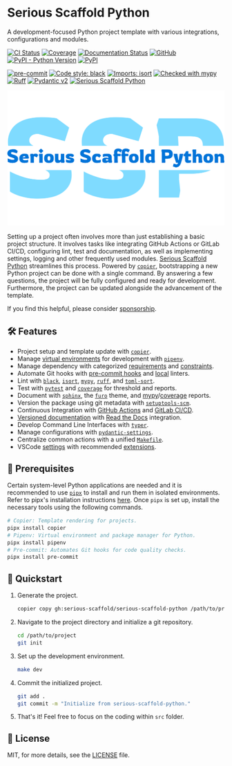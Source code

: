 # Serious Scaffold Python

A development-focused Python project template with various integrations, configurations and modules.

[![CI Status](https://github.com/serious-scaffold/serious-scaffold-python/actions/workflows/ci.yml/badge.svg?branch=main)](https://github.com/serious-scaffold/serious-scaffold-python/actions/workflows/ci.yml)
[![Coverage](https://img.shields.io/endpoint?url=https://serious-scaffold.github.io/serious-scaffold-python/reports/coverage/coverage_badge.json)](https://serious-scaffold.github.io/serious-scaffold-python/reports/coverage)
[![Documentation Status](https://readthedocs.org/projects/serious-scaffold-python/badge/)](https://serious-scaffold-python.readthedocs.io/)
[![GitHub](https://img.shields.io/github/license/serious-scaffold/serious-scaffold-python)](https://github.com/serious-scaffold/serious-scaffold-python/blob/main/LICENSE)
[![PyPI - Python Version](https://img.shields.io/pypi/pyversions/serious-scaffold)](https://pypi.org/project/serious-scaffold/)
[![PyPI](https://img.shields.io/pypi/v/serious-scaffold)](https://pypi.org/project/serious-scaffold/)

[![pre-commit](https://img.shields.io/badge/pre--commit-enabled-brightgreen?logo=pre-commit)](https://github.com/pre-commit/pre-commit)
[![Code style: black](https://img.shields.io/badge/code%20style-black-000000.svg)](https://github.com/psf/black)
[![Imports: isort](https://img.shields.io/badge/%20imports-isort-%231674b1?style=flat&labelColor=ef8336)](https://pycqa.github.io/isort/)
[![Checked with mypy](https://www.mypy-lang.org/static/mypy_badge.svg)](http://mypy-lang.org/)
[![Ruff](https://img.shields.io/endpoint?url=https://raw.githubusercontent.com/astral-sh/ruff/main/assets/badge/v2.json)](https://github.com/astral-sh/ruff)
[![Pydantic v2](https://img.shields.io/endpoint?url=https://raw.githubusercontent.com/pydantic/pydantic/5697b1e4c4a9790ece607654e6c02a160620c7e1/docs/badge/v2.json)](https://pydantic.dev)
[![Serious Scaffold Python](https://img.shields.io/badge/serious%20scaffold-python-blue)](https://github.com/serious-scaffold/serious-scaffold-python)

[![Serious Scaffold Python](docs/_static/images/logo.svg)](https://github.com/serious-scaffold/serious-scaffold-python)

Setting up a project often involves more than just establishing a basic project structure. It involves tasks like integrating GitHub Actions or GitLab CI/CD, configuring lint, test and documentation, as well as implementing settings, logging and other frequently used modules. [Serious Scaffold Python](https://github.com/serious-scaffold/serious-scaffold-python) streamlines this process. Powered by [`copier`](https://copier.readthedocs.io/), bootstrapping a new Python project can be done with a single command. By answering a few questions, the project will be fully configured and ready for development. Furthermore, the project can be updated alongside the advancement of the template.

If you find this helpful, please consider [sponsorship](https://github.com/sponsors/huxuan).

## :hammer_and_wrench: Features

- Project setup and template update with [`copier`](https://copier.readthedocs.io/).
- Manage [virtual environments](https://docs.python.org/3/glossary.html#term-virtual-environment) for development with [`pipenv`](https://pipenv.pypa.io/).
- Manage dependency with categorized [requirements](https://pip.pypa.io/en/stable/user_guide/#requirements-files) and [constraints](https://pip.pypa.io/en/stable/user_guide/#constraints-files).
- Automate Git hooks with [pre-commit hooks](https://github.com/pre-commit/pre-commit-hooks) and [local](https://pre-commit.com/#repository-local-hooks) linters.
- Lint with [`black`](https://github.com/psf/black), [`isort`](https://pycqa.github.io/isort/), [`mypy`](http://www.mypy-lang.org/), [`ruff`](https://github.com/charliermarsh/ruff), and [`toml-sort`](https://github.com/pappasam/toml-sort).
- Test with [`pytest`](https://pytest.org/) and [`coverage`](https://coverage.readthedocs.io) for threshold and reports.
- Document with [`sphinx`](https://www.sphinx-doc.org/), the [`furo`](https://pradyunsg.me/furo) theme, and [mypy](https://mypy.readthedocs.io/en/stable/command_line.html?report-generation)/[coverage](https://coverage.readthedocs.io/en/7.3.0/cmd.html#html-reporting-coverage-html) reports.
- Version the package using git metadata with [`setuptools-scm`](https://github.com/pypa/setuptools_scm/).
- Continuous Integration with [GitHub Actions](https://docs.github.com/actions) and [GitLab CI/CD](https://docs.gitlab.com/ee/ci/).
- [Versioned documentation](https://docs.readthedocs.io/en/stable/versions.html) with [Read the Docs](https://readthedocs.org/) integration.
- Develop Command Line Interfaces with [`typer`](https://typer.tiangolo.com/).
- Manage configurations with [`pydantic-settings`](https://docs.pydantic.dev/latest/usage/pydantic_settings/).
- Centralize common actions with a unified [`Makefile`](Makefile).
- VSCode [settings](.vscode/settings.json) with recommended [extensions](.vscode/extensions.json).

## :wrench: Prerequisites

Certain system-level Python applications are needed and it is recommended to use [`pipx`](https://pypa.github.io/pipx/) to install and run them in isolated environments. Refer to pipx's installation instructions [here](https://pypa.github.io/pipx/installation/). Once `pipx` is set up, install the necessary tools using the following commands.

```bash
# Copier: Template rendering for projects.
pipx install copier
# Pipenv: Virtual environment and package manager for Python.
pipx install pipenv
# Pre-commit: Automates Git hooks for code quality checks.
pipx install pre-commit
```

## :rocket: Quickstart

1. Generate the project.

   ```bash
   copier copy gh:serious-scaffold/serious-scaffold-python /path/to/project
   ```

2. Navigate to the project directory and initialize a git repository.

   ```bash
   cd /path/to/project
   git init
   ```

3. Set up the development environment.

   ```bash
   make dev
   ```

4. Commit the initialized project.

   ```bash
   git add .
   git commit -m "Initialize from serious-scaffold-python."
   ```

5. That's it! Feel free to focus on the coding within `src` folder.

## :scroll: License

MIT, for more details, see the [LICENSE](LICENSE) file.
